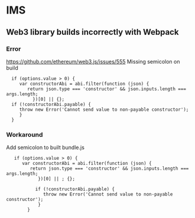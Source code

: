 # IMS
## Web3 library builds incorrectly with Webpack ##
### Error ###
https://github.com/ethereum/web3.js/issues/555
Missing semicolon on build
```
  if (options.value > 0) {
     var constructorAbi = abi.filter(function (json) {
        return json.type === 'constructor' && json.inputs.length === args.length;
          })[0] || {};
  if (!constructorAbi.payable) {
     throw new Error('Cannot send value to non-payable constructor');
     }
  }
```
### Workaround  ###
Add semicolon to built bundle.js
```
   if (options.value > 0) {
      var constructorAbi = abi.filter(function (json) {
         return json.type === 'constructor' && json.inputs.length === args.length;
            })[0] || ; {};

           if (!constructorAbi.payable) {
              throw new Error('Cannot send value to non-payable constructor');
            }
        }
```

